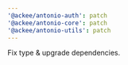```yaml
---
'@ackee/antonio-auth': patch
'@ackee/antonio-core': patch
'@ackee/antonio-utils': patch
---
```


Fix type & upgrade dependencies.
